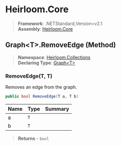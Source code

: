 # Heirloom.Core

> **Framework**: .NETStandard,Version=v2.1  
> **Assembly**: [Heirloom.Core][0]

## Graph\<T>.RemoveEdge (Method)

> **Namespace**: [Heirloom.Collections][0]  
> **Declaring Type**: [Graph\<T>][1]

### RemoveEdge(T, T)

Removes an edge from the graph.

```cs
public bool RemoveEdge(T a, T b)
```

| Name | Type | Summary |
|------|------|---------|
| a    | `T`  |         |
| b    | `T`  |         |

> **Returns** - `bool`

[0]: ../../../Heirloom.Core.md
[1]: ../Graph[T].md
